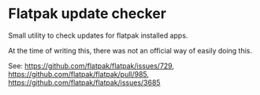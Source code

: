 # Flatpak update checker

Small utility to check updates for flatpak installed apps.

At the time of writing this, there was not an official way of easily doing this.

See: https://github.com/flatpak/flatpak/issues/729, https://github.com/flatpak/flatpak/pull/985, https://github.com/flatpak/flatpak/issues/3685
